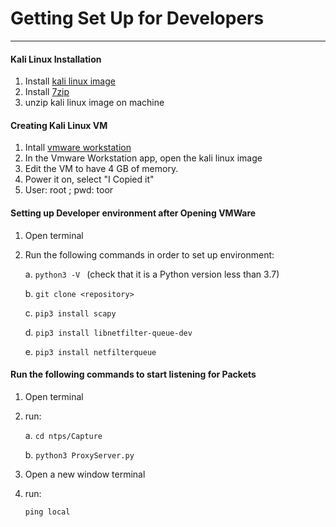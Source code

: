 # Getting Set Up for Developers
***
#### Kali Linux Installation
1. Install [kali linux image](https://www.offensive-security.com/kali-linux-vm-vmware-virtualbox-image-download/)
2. Install [7zip](https://www.7-zip.org/download.html)
2. unzip kali linux image on machine
 
#### Creating Kali Linux VM
1. Intall [vmware workstation](https://www.vmware.com/products/workstation-pro/workstation-pro-evaluation.html)
2. In the Vmware Workstation app, open the kali linux image
3. Edit the VM to have 4 GB of memory.
4. Power it on, select "I Copied it"
5. User: root ; pwd: toor

#### Setting up Developer environment after Opening VMWare
1. Open terminal
2. Run the following commands in order to set up environment:

    a. `python3 -V ` (check that it is a Python version less than 3.7)
    
    b. `git clone <repository>`
    
    c. `pip3 install scapy`
    
    d. `pip3 install libnetfilter-queue-dev`
    
    e. `pip3 install netfilterqueue`

#### Run the following commands to start listening for Packets
1. Open terminal
2. run: 

    a. `cd ntps/Capture`
    
    b. `python3 ProxyServer.py`
    
3. Open a new window terminal
4. run:

    `ping local`
    
